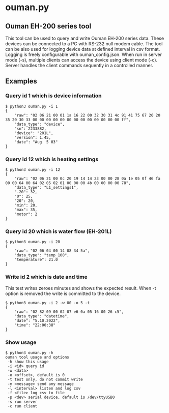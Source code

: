 # ouman.py
## Ouman EH-200 series tool

This tool can be used to query and write Ouman EH-200 series data. These devices can be connected to a PC with RS-232 null modem cable. The tool can be also used for logging device data at defined interval in csv format. Logging is freely configurable with ouman_config.json. When run in server mode (-s), multiple clients can access the device using client mode (-c). Server handles the client commands sequently in a controlled manner.

## Examples

### Query id 1 which is device information

```
$ python3 ouman.py -i 1
{
    "raw": "02 06 21 00 01 1a 16 22 00 32 30 31 4c 91 41 75 67 20 20 35 20 30 33 00 00 00 00 00 00 00 00 00 00 00 00 00 ff",
    "data_type": "device",
    "sn": 2233882,
    "device": "201L",
    "version": 1.45,
    "date": "Aug  5 03"
}
```

### Query id 12 which is heating settings

```
$ python3 ouman.py -i 12
{
    "raw": "02 06 21 00 0c 20 19 14 14 23 00 00 28 0a 1e 05 0f 46 fa 00 00 64 00 64 02 05 02 01 00 00 00 4b 00 00 00 00 78",
    "data_type": "L1_settings1",
    "-20": 32,
    "0": 25,
    "20": 20,
    "min": 20,
    "max": 35,
    "motor": 2
}
```

### Query id 20 which is water flow (EH-201L)

```
$ python3 ouman.py -i 20
{
    "raw": "02 06 04 00 14 08 34 5a",
    "data_type": "temp_100",
    "temperature": 21.0
}
```

### Write id 2 which is date and time
This test writes zeroes minutes and shows the expected result. When -t option is removed the write is committed to the device.

```
$ python3 ouman.py -i 2 -w 00 -o 5 -t
{
    "raw": "02 82 09 00 02 07 e6 0a 05 16 00 26 c5",
    "data_type": "datetime",
    "date": "5.10.2022",
    "time": "22:00:38"
}
```

### Show usage

```
$ python3 ouman.py -h
ouman tool usage and options
 -h show this usage
 -i <id> query id
 -w <data>
 -o <offset>, default is 0
 -t test only, do not commit write
 -m <message> send any message
 -l <interval> listen and log csv
 -f <file> log csv to file
 -p <dev> serial device, default is /dev/ttyUSB0
 -s run server
 -c run client
```
